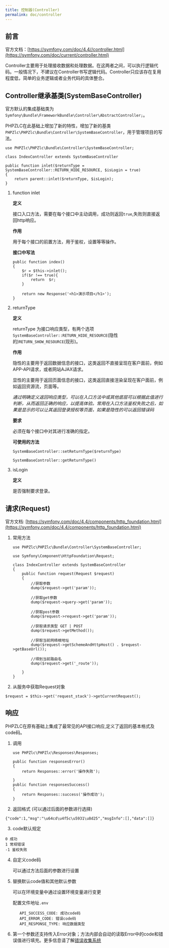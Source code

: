 ```yaml
---
title: 控制器(Controller)
permalink: doc/controller
---
```


## 前言

官方文档：[https://symfony.com/doc/4.4//controller.html](https://symfony.com/doc/current/controller.html)

Controller主要用于处理接收数据和处理数据。在这两者之间，可以执行逻辑代码。一般情况下，不建议在Controller书写逻辑代码。Controller只应该存在复用程度低，简单的业务逻辑或者业务代码的具体整合。

## Controller继承基类(SystemBaseController)

官方默认的集成基础类为```Symfony\Bundle\FrameworkBundle\Controller\AbstractController;```。

PHPZLC在此基础上增加了新的特性，增加了新的基类```PHPZlc\PHPZlc\Bundle\Controller\SystemBaseController```，用于管理项目的写法。

```shell
use PHPZlc\PHPZlc\Bundle\Controller\SystemBaseController;

class IndexController extends SystemBaseController

public function inlet($returnType = SystemBaseController::RETURN_HIDE_RESOURCE, $isLogin = true)
{
    return parent::inlet($returnType, $isLogin);
}
```

1. function inlet

    **定义**
    
    接口入口方法，需要在每个接口中主动调用，成功则返回`true`,失败则直接返回http响应。
    
    **作用**
    
    用于每个接口的前置方法，用于鉴权，设置等等操作。
    
    **接口中写法**
    
    ```shell
    public function index()
    {
        $r = $this->inlet();
        if($r !== true){
            return  $r;
        }

        return new Response('<h1>演示项目</h1>');
    }
    ```

2. returnType

    **定义**
    
    returnType 为接口响应类型，有两个选项`SystemBaseController::RETURN_HIDE_RESOURCE`(隐性的)`RETURN_SHOW_RESOURCE`(现形)。
    
    **作用**
    
    隐性的主要用于返回数据信息的接口，这类返回不直接呈现在客户面前，例如APP-API请求，或者网站AJAX请求。
    
    显性的主要用于返回页面信息的接口，这类返回直接渲染呈现在客户面前，例如返回资源流，页面等。
    
    _通过明确定义返回响应类型，可以在入口方法中或其他底层可以根据此值进行判断，从而返回正确的响应，以提高体验。常用在入口方法鉴权失败之后，如果是显示的可以让其返回登录授权等页面，如果是隐性的可以返回错误码_
    
    **要求**
    
    必须在每个接口中对其进行准确的指定。
    
    **可使用的方法**  
    
    ```shell
    SystemBaseController::setReturnType($returnType)
    
    SystemBaseController::getReturnType()
    ```
        
3. isLogin

   **定义**

   是否强制要求登录。

## 请求(Request)

官方文档: [https://symfony.com/doc/4.4/components/http_foundation.html](https://symfony.com/doc/4.4/components/http_foundation.html)

1. 常用方法

    ```shell
    use PHPZlc\PHPZlc\Bundle\Controller\SystemBaseController;
    
    use Symfony\Component\HttpFoundation\Request;
    
    class IndexController extends SystemBaseController
    {
        public function request(Request $request)
        {
            //获取参数
            dump($request->get('param'));
    
            //获取get参数
            dump($request->query->get('param'));
    
            //获取post参数
            dump($request->request->get('param'));
    
            //获取请求类型 GET | POST
            dump($request->getMethod());
    
            //获取当前网络根地址
            dump($request->getSchemeAndHttpHost() . $request->getBaseUrl());
    
            //得到当前路由名
            dump($request->get('_route'));
            
        }
    }
    ```
2. 从服务中获取Request对象
```shell
$request = $this->get('request_stack')->getCurrentRequest();
```

## 响应

PHPZLC在原有基础上集成了最常见的API接口响应,定义了返回的基本格式及code码。

1. 调用

    ```shell
    use PHPZlc\PHPZlc\Responses\Responses;
    
    public function responsesError()
    {
        return Responses::error('操作失败');
    
    }
    public function responsesSuccess()
    {
        return Responses::success('操作成功');
    }
    ```

2. 返回格式 (可以通过后面的参数进行选择)
```shell
{"code":1,"msg":"\u64cd\u4f5c\u5931\u8d25","msgInfo":[],"data":[]}
```

3. code默认规定
```shell
0 成功
1 常规错误
-1 鉴权失败
```

4. 自定义code码

    可以通过方法后面的参数进行设置

5. 替换默认code值和其他默认参数

    可以在环境变量中通过设置环境变量进行变更
    
    配置文件地址`.env`

    ```shell script
       API_SUCCESS_CODE: 成功code码
       API_ERROR_CODE: 错误code码
       API_RESPONSE_TYPE: 响应数据类型
    ```
   
 6. 第一个参数还支持传入Error对象；方法内部会自动的读取Error中的code和错误值进行填充。更多信息请了解[错误收集系统](#)